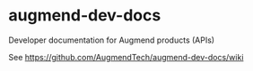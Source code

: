 # augmend-dev-docs
Developer documentation for Augmend products (APIs)


See https://github.com/AugmendTech/augmend-dev-docs/wiki
